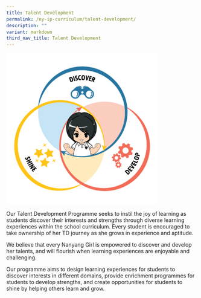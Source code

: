 ```yaml
---
title: Talent Development
permalink: /ny-ip-curriculum/talent-development/
description: ""
variant: markdown
third_nav_title: Talent Development
---
```

<img style="width:400px" src="/images/dds-icons.png">

Our Talent Development Programme seeks to instil the joy of learning as students discover their interests and strengths through diverse learning experiences within the school curriculum. Every student is encouraged to take ownership of her TD journey as she grows in experience and aptitude. 

We believe that every Nanyang Girl is empowered to discover and develop her talents, and will flourish when learning experiences are enjoyable and challenging. 

Our programme aims to design learning experiences for students to discover interests in different domains, provide enrichment programmes for students to develop strengths, and create opportunities for students to shine by helping others learn and grow.